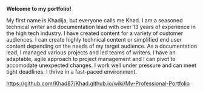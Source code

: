 **Welcome to my portfolio!**

My first name is Khadija, but everyone calls me Khad.
I am a seasoned technical writer and documentation lead with over 13 years of experience in the high tech industry. I have created content for a variety of customer audiences. I can create highly technical content or simplified end user content depending on the needs of my target audience.
As a documentation lead, I managed various projects and led teams of writers. I have an adaptable, agile approach to project management and I can pivot to accomodate unexpected changes. I work well under pressure and can meet tight deadlines. I thrive in a fast-paced environment.

https://github.com/Khad87/Khad.github.io/wiki/My-Professional-Portfolio
